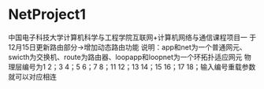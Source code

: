 # NetProject1
中国电子科技大学计算机科学与工程学院互联网+计算机网络与通信课程项目一
于12月15日更新路由部分->增加动态路由功能
说明：app和net为一个普通网元、swicth为交换机、route为路由器、loopapp和loopnet为一个环拓扑适应网元
物理层编号为1 2；3 4；5 6；7 8；11 12；13 14；15 16；17 18；输入编号重载参数就可以对应相连
